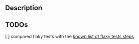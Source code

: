 ## Description

## TODOs
[ ] compared flaky tests with the [known list of flaky tests steps](https://www.notion.so/rasa/Flaky-E2E-Test-Steps-63864d3d8c7b4427a0f3df8052e39f21)
